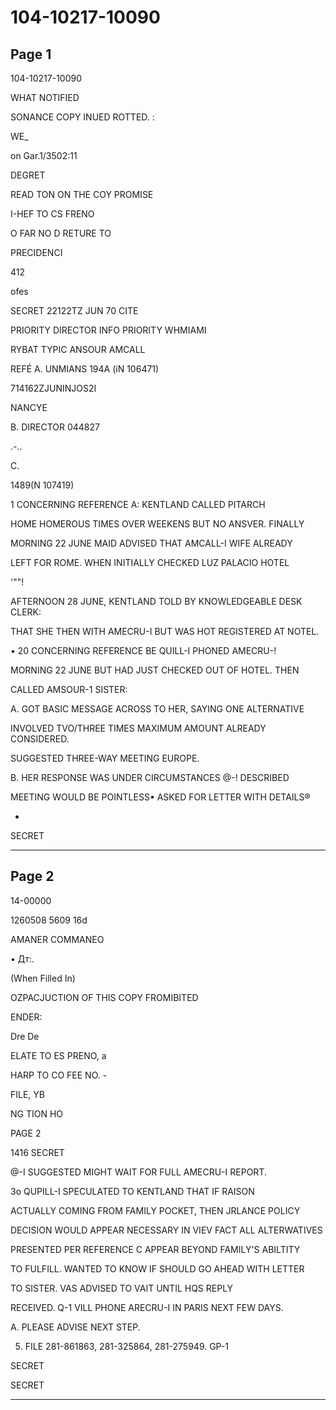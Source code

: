# 104-10217-10090

## Page 1

104-10217-10090

WHAT NOTIFIED

SONANCE COPY INUED ROTTED. :

WE_

on Gar.1/3502:11

DEGRET

READ TON ON THE COY PROMISE

I-HEF TO CS FRENO

O FAR NO D RETURE TO

PRECIDENCI

412

ofes

SECRET 22122TZ JUN 70 CITE

PRIORITY DIRECTOR INFO PRIORITY WHMIAMI

RYBAT TYPIC ANSOUR AMCALL

REFÉ A. UNMIANS 194A (iN 106471)

714162ZJUNINJOS2I

NANCYE

B. DIRECTOR 044827

.-..

C.

1489(N 107419)

1 CONCERNING REFERENCE A: KENTLAND CALLED PITARCH

HOME HOMEROUS TIMES OVER WEEKENS BUT NO ANSVER. FINALLY

MORNING 22 JUNE MAID ADVISED THAT AMCALL-I WIFE ALREADY

LEFT FOR ROME. WHEN INITIALLY CHECKED LUZ PALACIO HOTEL

'""!

AFTERNOON 28 JUNE, KENTLAND TOLD BY KNOWLEDGEABLE DESK CLERK:

THAT SHE THEN WITH AMECRU-I BUT WAS HOT REGISTERED AT NOTEL.

• 20 CONCERNING REFERENCE BE QUILL-I PHONED AMECRU-!

MORNING 22 JUNE BUT HAD JUST CHECKED OUT OF HOTEL. THEN

CALLED AMSOUR-1 SISTER:

A. GOT BASIC MESSAGE ACROSS TO HER, SAYING ONE ALTERNATIVE

INVOLVED TVO/THREE TIMES MAXIMUM AMOUNT ALREADY CONSIDERED.

SUGGESTED THREE-WAY MEETING EUROPE.

B. HER RESPONSE WAS UNDER CIRCUMSTANCES @-! DESCRIBED

MEETING WOULD BE POINTLESS• ASKED FOR LETTER WITH DETAILS®

-

SECRET

---

## Page 2

14-00000

1260508 5609 16d

AMANER COMMANEO

• Дт:.

(When Filled In)

OZPACJUCTION OF THIS COPY FROMIBITED

ENDER:

Dre De

ELATE TO ES PRENO, a

HARP TO CO FEE NO. -

FILE, YB

NG TION HO

PAGE 2

1416 SECRET

@-I SUGGESTED MIGHT WAIT FOR FULL AMECRU-I REPORT.

3o QUPILL-I SPECULATED TO KENTLAND THAT IF RAISON

ACTUALLY COMING FROM FAMILY POCKET, THEN JRLANCE POLICY

DECISION WOULD APPEAR NECESSARY IN VIEV FACT ALL ALTERWATIVES

PRESENTED PER REFERENCE C APPEAR BEYOND FAMILY'S ABILTITY

TO FULFILL. WANTED TO KNOW IF SHOULD GO AHEAD WITH LETTER

TO SISTER. VAS ADVISED TO VAIT UNTIL HQS REPLY

RECEIVED. Q-1 VILL PHONE ARECRU-I IN PARIS NEXT FEW DAYS.

A. PLEASE ADVISE NEXT STEP.

5. FILE 281-861863, 281-325864, 281-275949. GP-1

SECRET

SECRET

---


